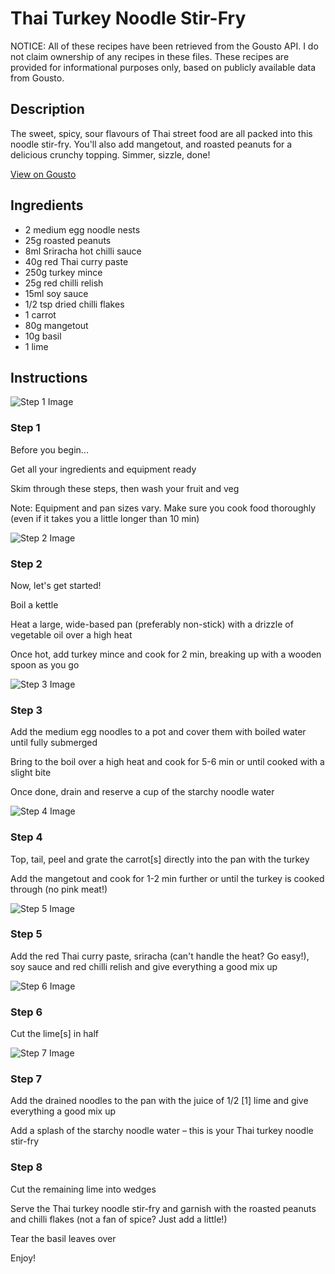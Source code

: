 # Thai Turkey Noodle Stir-Fry

NOTICE: All of these recipes have been retrieved from the Gousto API. I do not claim ownership of any recipes in these files. These recipes are provided for informational purposes only, based on publicly available data from Gousto.

## Description

The sweet, spicy, sour flavours of Thai street food are all packed into this noodle stir-fry. You'll also add mangetout, and roasted peanuts for a delicious crunchy topping. Simmer, sizzle, done!

[View on Gousto](https://www.gousto.co.uk/recipes/cookbook/10-min-thai-turkey-noodle-stir-fry)

## Ingredients

- 2 medium egg noodle nests
- 25g roasted peanuts
- 8ml Sriracha hot chilli sauce
- 40g red Thai curry paste
- 250g turkey mince
- 25g red chilli relish
- 15ml soy sauce
- 1/2 tsp dried chilli flakes
- 1 carrot
- 80g mangetout
- 10g basil
- 1 lime

## Instructions

![Step 1 Image](https://production-media.gousto.co.uk/cms/recipe-step-image/Admin-10mm-Step-1-1621863491483-x200.jpg)

### Step 1

Before you begin...

Get all your ingredients and equipment ready

Skim through these steps, then wash your fruit and veg

Note: Equipment and pan sizes vary. Make sure you cook food thoroughly (even if it takes you a little longer than 10 min)

![Step 2 Image](https://production-media.gousto.co.uk/cms/recipe-step-image/RC2438Step-2-x200.jpg)

### Step 2

Now, let's get started!

Boil a kettle

Heat a large, wide-based pan (preferably non-stick) with a drizzle of vegetable oil over a high heat

Once hot, add turkey mince and cook for 2 min, breaking up with a wooden spoon as you go

![Step 3 Image](https://production-media.gousto.co.uk/cms/recipe-step-image/RC2438Step-3-x200.jpg)

### Step 3

Add the medium egg noodles to a pot and cover them with boiled water until fully submerged

Bring to the boil over a high heat and cook for 5-6 min or until cooked with a slight bite

Once done, drain and reserve a cup of the starchy noodle water

![Step 4 Image](https://production-media.gousto.co.uk/cms/recipe-step-image/RC2438Step-4-x200.jpg)

### Step 4

Top, tail, peel and grate the carrot<span class="text-danger">[s]</span> directly into the pan with the turkey

Add the mangetout and cook for 1-2 min further or until the turkey is cooked through (no pink meat!)

![Step 5 Image](https://production-media.gousto.co.uk/cms/recipe-step-image/RC2438Step-5-x200.jpg)

### Step 5

Add the red Thai curry paste, sriracha (can't handle the heat? Go easy!), soy sauce and red chilli relish and give everything a good mix up

![Step 6 Image](https://production-media.gousto.co.uk/cms/recipe-step-image/RC2438Step-6-x200.jpg)

### Step 6

Cut the lime<span class="text-danger">[s]</span> in half

![Step 7 Image](https://production-media.gousto.co.uk/cms/recipe-step-image/RC2438Step-7-x200.jpg)

### Step 7

Add the drained noodles to the pan with the juice of 1/2 <span class="text-danger">[1]</span> lime and give everything a good mix up

Add a splash of the starchy noodle water – this is your Thai turkey noodle stir-fry

### Step 8

Cut the remaining lime into wedges

Serve the Thai turkey noodle stir-fry and garnish with the roasted peanuts and chilli flakes (not a fan of spice? Just add a little!)

Tear the basil leaves over

Enjoy!


